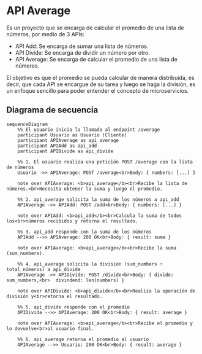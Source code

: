 # API Average

Es un proyecto que se encarga de calcular el promedio de una lista de números, por medio de 3 APIs:

- API Add: Se encarga de sumar una lista de números.
- API Divide: Se encarga de dividir un número por otro.
- API Average: Se encarga de calcular el promedio de una lista de números.

El objetivo es que el promedio se pueda calcular de manera distribuida, es decir, que cada API se encargue de su tarea y luego se haga la división, es un enfoque sencillo para poder entender el concepto de microservicios.


## Diagrama de secuencia


```mermaid
sequenceDiagram
    %% El usuario inicia la llamada al endpoint /average
    participant Usuario as Usuario (Cliente)
    participant APIAverage as api_average
    participant APIAdd as api_add
    participant APIDivide as api_divide

    %% 1. El usuario realiza una petición POST /average con la lista de números
    Usuario ->> APIAverage: POST /average<br>Body: { numbers: [...] }

    note over APIAverage: <b>api_average</b><br>Recibe la lista de números.<br>Necesita obtener la suma y luego el promedio.

    %% 2. api_average solicita la suma de los números a api_add
    APIAverage ->> APIAdd: POST /add<br>Body: { numbers: [...] }

    note over APIAdd: <b>api_add</b><br>Calcula la suma de todos los<br>números recibidos y retorna el resultado.

    %% 3. api_add responde con la suma de los números
    APIAdd -->> APIAverage: 200 OK<br>Body: { result: suma }

    note over APIAverage: <b>api_average</b><br>Recibe la suma (sum_numbers).

    %% 4. api_average solicita la división (sum_numbers ÷ total_números) a api_divide
    APIAverage ->> APIDivide: POST /divide<br>Body: { divide: sum_numbers,<br>  divindend: len(numbers) }

    note over APIDivide: <b>api_divide</b><br>Realiza la operación de división y<br>retorna el resultado.

    %% 5. api_divide responde con el promedio
    APIDivide -->> APIAverage: 200 OK<br>Body: { result: average }

    note over APIAverage: <b>api_average</b><br>Recibe el promedio y lo devuelve<br>al usuario final.

    %% 6. api_average retorna el promedio al usuario
    APIAverage -->> Usuario: 200 OK<br>Body: { result: average }
```

